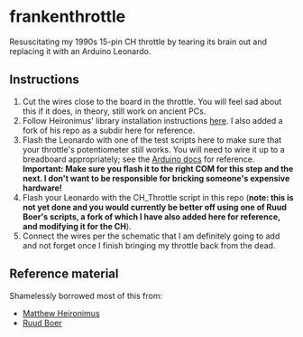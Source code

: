 # frankenthrottle
Resuscitating my 1990s 15-pin CH throttle by tearing its brain out and replacing it with an Arduino Leonardo.

## Instructions
1. Cut the wires close to the board in the throttle. You will feel sad about this if it does, in theory, still work on ancient PCs.
2. Follow Heironimus' library installation instructions [here](https://github.com/MHeironimus/ArduinoJoystickLibrary). I also added a fork of his repo as a subdir here for reference.
3. Flash the Leonardo with one of the test scripts here to make sure that your throttle's potentiometer still works. You will need to wire it up to a breadboard appropriately; see the [Arduino docs](https://www.arduino.cc/en/tutorial/potentiometer) for reference. **Important: Make sure you flash it to the right COM for this step and the next. I don't want to be responsible for bricking someone's expensive hardware!**
4. Flash your Leonardo with the CH_Throttle script in this repo (**note: this is not yet done and you would currently be better off using one of Ruud Boer's scripts, a fork of which I have also added here for reference, and modifying it for the CH**).
5. Connect the wires per the schematic that I am definitely going to add and not forget once I finish bringing my throttle back from the dead.

## Reference material
Shamelessly borrowed most of this from:
* [Matthew Heironimus](https://www.instructables.com/Arduino-LeonardoMicro-as-Game-ControllerJoystick/)
* [Ruud Boer](https://rudysmodelrailway.wordpress.com/2018/07/09/a-super-smooth-joystick-and-throttle-part-3-wiring-and-software-with-download/)
